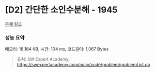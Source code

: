 # [D2] 간단한 소인수분해 - 1945 

[문제 링크](https://swexpertacademy.com/main/code/problem/problemDetail.do?contestProbId=AV5Pl0Q6ANQDFAUq) 

### 성능 요약

메모리: 18,164 KB, 시간: 104 ms, 코드길이: 1,067 Bytes



> 출처: SW Expert Academy, https://swexpertacademy.com/main/code/problem/problemList.do
